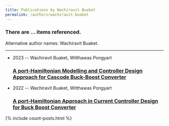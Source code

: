 ```yaml
---
title: Publications by Wachiravit Buaket
permalink: /authors/wachiravit-buaket
---
```


<h3 id="number-posts">There are ... items referenced.</h3>
<p id='info-authors'>Alternative author names: Wachiravit Buaket.</p>
<hr />
<ul class="post-list">
<li><span class='post-meta'>2023 -- Wachiravit Buaket, Witthawas Pongyart</span><h3><a class='post-link' href="{{ site.baseurl }}/a-port-hamiltonian-modelling-and-controller-design-approach-for-cascode-buck-boost-converter">A port-Hamiltonian Modelling and Controller Design Approach for Cascode Buck-Boost Converter</a></h3></li>
<li><span class='post-meta'>2022 -- Wachiravit Buaket, Witthawas Pongyart</span><h3><a class='post-link' href="{{ site.baseurl }}/a-port-hamiltonian-approach-in-current-controller-design-for-buck-boost-converter">A port-Hamiltonian Approach in Current Controller Design for Buck Boost Converter</a></h3></li>

</ul>
{% include count-posts.html %}
